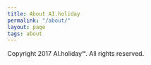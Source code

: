 ```yaml
---
title: About AI.holiday
permalink: "/about/"
layout: page
tags: about
---
```


Copyright 2017 AI.holiday℠. All rights reserved.
